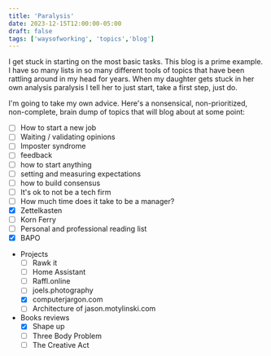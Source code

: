 ```yaml
---
title: 'Paralysis'
date: 2023-12-15T12:00:00-05:00
draft: false
tags: ['waysofworking', 'topics','blog']
---
```


I get stuck in starting on the most basic tasks. This blog is a prime example. I have so many lists in so many different tools of topics that have been rattling around in my head for years. When my daughter gets stuck in her own analysis paralysis I tell her to just start, take a first step, just do.

I'm going to take my own advice. Here's a nonsensical, non-prioritized, non-complete, brain dump of topics that will blog about at some point:

- [ ] How to start a new job
- [ ] Waiting / validating opinions
- [ ] Imposter syndrome
- [ ] feedback
- [ ] how to start anything
- [ ] setting and measuring expectations
- [ ] how to build consensus
- [ ] It's ok to not be a tech firm
- [ ] How much time does it take to be a manager?
- [x] Zettelkasten
- [ ] Korn Ferry
- [ ] Personal and professional reading list
- [x] BAPO
- Projects
  - [ ] Rawk it
  - [ ] Home Assistant
  - [ ] Raffl.online
  - [ ] joels.photography
  - [x] computerjargon.com
  - [ ] Architecture of jason.motylinski.com
- Books reviews
  - [x] Shape up
  - [ ] Three Body Problem
  - [ ] The Creative Act
